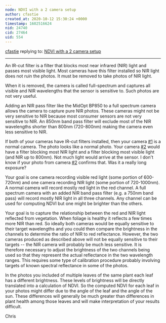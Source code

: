 ```yaml
---
node: NDVI with a 2 camera setup
author: cfastie
created_at: 2020-10-12 15:30:24 +0000
timestamp: 1602516624
nid: 24740
cid: 27464
uid: 554
---
```




[cfastie](../profile/cfastie) replying to: [NDVI with a 2 camera setup](../notes/karunv/10-12-2020/ndvi-with-a-2-camera-setup)

----
An IR-cut filter is a filter that blocks most near infrared (NIR) light and passes most visible light. Most cameras have this filter installed so NIR light does not ruin the photos. It must be removed to take photos of NIR light.

When it is removed, the camera is called full-spectrum and captures all visible and NIR wavelengths that the sensor is sensitive to. Such photos are not very useful.

Adding an NIR pass filter like the MidOpt BP850 to a full spectrum camera allows the camera to capture pure NIR photos. These cameras might not be very sensitive to NIR because most consumer sensors are not very sensitive to NIR. An 850nm band pass filter will exclude most of the NIR wavelengths shorter than 800nm (720-800nm) making the camera even less sensitive to NIR.

If both of your cameras have IR-cut filters installed, then your camera [#1](/n/1) is a normal camera. The photo looks like a normal photo. Your camera [#2](/n/2) would have a filter blocking most NIR light and a filter blocking most visible light (and NIR up to 800nm). Not much light would arrive at the sensor. I don't know if your photo from camera [#2](/n/2) confirms that. Was it a really long exposure?

Your goal is one camera recording visible red light (some portion of 600-720nm) and one camera recording NIR light (some portion of 720-1000nm). A normal camera will record mostly red light in the red channel. A full spectrum camera with an added NIR band pass filter (e.g. a 750nm band pass) will record mostly NIR light in all three channels. Any channel can be used for computing NDVI but one might be brighter than the others.

Your goal is to capture the relationship between the red and NIR light reflected from vegetation. When foliage is healthy it reflects a few times more NIR than red. So ideally both cameras would be equally sensitive to their target wavelengths and you could then compare the brightness in the channels to determine the ratio of NIR to red reflectance. However, the two cameras produced as described above will not be equally sensitive  to their targets -- the NIR camera will probably be much less sensitive. It is therefore necessary to adjust the brightness of the two channels being used so that they represent the actual reflectance in the two wavelength ranges. This requires some type of calibration procedure probably involving targets of known spectral reflectance in some of the photos.

In the photos you included of multiple leaves of the same plant each leaf has a different brightness. These levels of brightness will be directly translated into a calculation of NDVI. So the computed NDVI for each leaf in your photos might differ due to the angle of the leaf and the angle of the sun. These differences will generally be much greater than differences in plant health among those leaves and will make interpretation of your results difficult.

Chris

